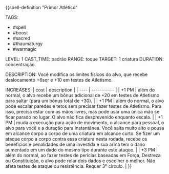 {{spell-definition "Primor Atlético"

TAGS:
- #spell
- #boost
- #sacred
- #thaumaturgy
- #warmagic

LEVEL: 1
CAST_TIME: padrão
RANGE: toque
TARGET: 1 criatura
DURATION: concentração.

DESCRIPTION:
Você modifica os limites físicos do alvo, que recebe deslocamento +6sqr e +10 em testes de Atletismo.

INCREASES:
| cost | description |
| ---- | ----------- |
| +1 PM | além do normal, o alvo recebe um bônus adicional de +20 em testes de Atletismo para saltar (para um bônus total de +30). |
| +1 PM | além do normal, o alvo pode escalar paredes e tetos sem precisar fazer testes de Atletismo. Para isso, precisa estar com as mãos livres, mas pode usar uma única mão se ficar parado no lugar. O alvo não fica desprevenido enquanto escala. |
| +1 PM | muda a execução para ação de movimento, o alcance para pessoal, o alvo para você e a duração para instantânea. Você salta muito alto e pousa em alcance corpo a corpo de uma criatura em alcance curto. Se fizer um ataque corpo a corpo contra essa criatura nesta rodada, recebe os benefícios e penalidades de uma investida e sua arma tem o dano aumentado em um dado do mesmo tipo durante este ataque. |
| +3 PM | além do normal, ao fazer testes de perícias baseadas em Força, Destreza ou Constituição, o alvo pode rolar dois dados e escolher o melhor. Não afeta testes de ataque ou resistência. Requer 3º círculo. |
}}
